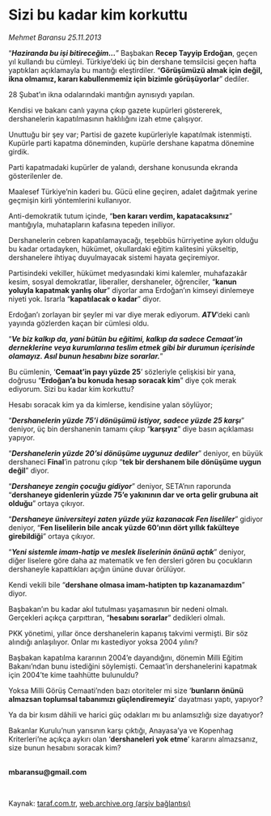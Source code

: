 # Sizi bu kadar kim korkuttu

*Mehmet Baransu 25.11.2013*

<div class="yazi"><p>“<b><i>Haziranda bu işi bitireceğim...</i></b>” Başbakan <b>Recep Tayyip Erdoğan</b>, geçen yıl kullandı bu cümleyi. Türkiye’deki üç bin dershane temsilcisi geçen hafta yaptıkları açıklamayla bu mantığı eleştirdiler. “<b>Görüşümüzü almak için değil, ikna olmamız, kararı kabullenmemiz için bizimle görüşüyorlar</b>” dediler. </p>
<p>28 Şubat’ın ikna odalarındaki mantığın aynısıydı yapılan. </p>
<p>Kendisi ve bakanı canlı yayına çıkıp gazete kupürleri göstererek, dershanelerin kapatılmasının haklılığını izah etme çalışıyor. </p>
<p>Unuttuğu bir şey var; Partisi de gazete kupürleriyle kapatılmak istenmişti. Kupürle parti kapatma döneminden, kupürle dershane kapatma dönemine girdik. </p>
<p>Parti kapatmadaki kupürler de yalandı, dershane konusunda ekranda gösterilenler de.</p>
<p>Maalesef Türkiye’nin kaderi bu. Gücü eline geçiren, adalet dağıtmak yerine geçmişin kirli yöntemlerini kullanıyor. </p>
<p>Anti-demokratik tutum içinde, “<b>ben kararı verdim, kapatacaksınız</b>” mantığıyla, muhatapların kafasına tepeden iniliyor. </p>
<p>Dershanelerin cebren kapatılamayacağı, teşebbüs hürriyetine aykırı olduğu bu kadar ortadayken, hükümet, okullardaki eğitim kalitesini yükseltip, dershanelere ihtiyaç duyulmayacak sistemi hayata geçiremiyor. </p>
<p>Partisindeki vekiller, hükümet medyasındaki kimi kalemler, muhafazakâr kesim, sosyal demokratlar, liberaller, dershaneler, öğrenciler, “<b>kanun yoluyla kapatmak yanlış olur</b>” diyorlar ama Erdoğan’ın kimseyi dinlemeye niyeti yok. Israrla “<b>kapatılacak o kadar</b>” diyor. </p>
<p>Erdoğan’ı zorlayan bir şeyler mi var diye merak ediyorum. <b><i>ATV</i></b>’deki canlı yayında gözlerden kaçan bir cümlesi oldu.</p>
<p>“<b><i>Ve biz kalkıp da, yani bütün bu eğitimi, kalkıp da sadece Cemaat’in derneklerine veya kurumlarına teslim etmek gibi bir durumun içerisinde olamayız. Asıl bunun hesabını bize sorarlar.</i></b>”</p>
<p>Bu cümlenin, ‘<b>Cemaat’in payı yüzde 25</b>’ sözleriyle çelişkisi bir yana, doğrusu “<b>Erdoğan’a bu konuda hesap soracak kim</b>” diye çok merak ediyorum. Sizi bu kadar kim korkuttu? </p>
<p>Hesabı soracak kim ya da kimlerse, kendisine yalan söylüyor;</p>
<p>“<b><i>Dershanelerin yüzde 75’i dönüşümü istiyor, sadece yüzde 25 karşı</i></b>” deniyor, üç bin dershanenin tamamı çıkıp “<b>karşıyız</b>” diye basın açıklaması yapıyor. </p>
<p>“<b><i>Dershanelerin yüzde 20’si dönüşüme uygunuz dediler</i></b>” deniyor, en büyük dershaneci <b>Final</b>’in patronu çıkıp “<b>tek bir dershanem bile dönüşüme uygun değil</b>” diyor. </p>
<p>“<b><i>Dershaneye zengin çocuğu gidiyor</i></b>” deniyor, SETA’nın raporunda “<b>dershaneye gidenlerin yüzde 75’e yakınının dar ve orta gelir grubuna ait olduğu</b>” ortaya çıkıyor. </p>
<p>“<b><i>Dershaneye üniversiteyi zaten yüzde yüz kazanacak Fen liseliler</i></b>” gidiyor deniyor, “<b>Fen liselilerin bile ancak yüzde 60’ının dört yıllık fakülteye girebildiği</b>” ortaya çıkıyor. </p>
<p>“<b><i>Yeni sistemle imam-hatip ve meslek liselerinin önünü açtık</i></b>” deniyor, diğer liselere göre daha az matematik ve fen dersleri gören bu çocukların dershaneyle kapattıkları açığın ününe duvar örülüyor. </p>
<p>Kendi vekili bile “<b>dershane olmasa imam-hatipten tıp kazanamazdım</b>” diyor. </p>
<p>Başbakan’ın bu kadar akıl tutulması yaşamasının bir nedeni olmalı. Gerçekleri açıkça çarpıttıran, “<b>hesabını sorarlar</b>” dedikleri olmalı. </p>
<p>PKK yönetimi, yıllar önce dershanelerin kapanış takvimi vermişti. Bir söz alındığı anlaşılıyor. Onlar mı kastediyor yoksa 2004 yılını?</p>
<p>Başbakan kapatılma kararının 2004’e dayandığını, dönemin Milli Eğitim Bakanı’ndan bunu istediğini söylemişti. Cemaat’in dershanelerini kapatmak için 2004’te kime taahhütte bulunuldu?</p>
<p>Yoksa Milli Görüş Cemaati’nden bazı otoriteler mi size ‘<b>bunların önünü almazsan toplumsal tabanımızı güçlendiremeyiz</b>’ dayatması yaptı, yapıyor? </p>
<p>Ya da bir kısım dâhili ve harici güç odakları mı bu anlamsızlığı size dayatıyor? </p>
<p>Bakanlar Kurulu’nun yarısının karşı çıktığı, Anayasa’ya ve Kopenhag Kriterleri’ne açıkça aykırı olan ‘<b>dershaneleri yok etme</b>’ kararını almazsanız, size bunun hesabını soracak kim?</p><b>
<p><br/>mbaransu@gmail.com</p>
<p></p></b> 
</div>

Kaynak: [taraf.com.tr](http://www.taraf.com.tr:80/mehmet-baransu/makale-sizi-bu-kadar-kim-korkuttu.htm), [web.archive.org (arşiv bağlantısı)](http://web.archive.org/web/20131127045830/http://www.taraf.com.tr:80/mehmet-baransu/makale-sizi-bu-kadar-kim-korkuttu.htm)
